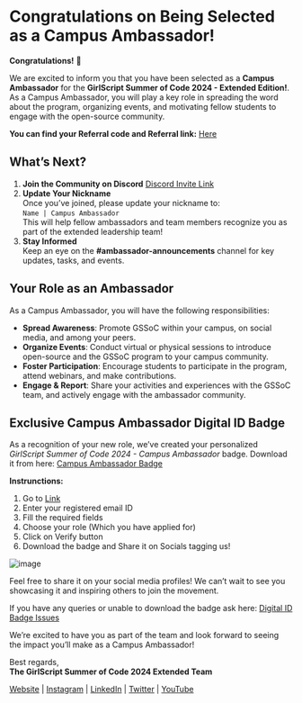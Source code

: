 # Congratulations on Being Selected as a Campus Ambassador!

**Congratulations!** 🎉

We are excited to inform you that you have been selected as a **Campus Ambassador** for the **GirlScript Summer of Code 2024 - Extended Edition!**.
As a Campus Ambassador, you will play a key role in spreading the word about the program, organizing events, and motivating fellow students to engage with the open-source community.

**You can find your Referral code and Referral link:** [Here](https://docs.google.com/spreadsheets/d/144ZENrmHnq7M1zWNANg_TkRQVaEEuJecG7eoZqfgm88/edit?usp=sharing)

## What’s Next?

1. **Join the Community on Discord**
   [Discord Invite Link](https://discord.gg/d4WNtsRH7d)
2. **Update Your Nickname**  
   Once you’ve joined, please update your nickname to:  
   `Name | Campus Ambassador`  
   This will help fellow ambassadors and team members recognize you as part of the extended leadership team!
3. **Stay Informed**  
   Keep an eye on the **#ambassador-announcements** channel for key updates, tasks, and events. 

## Your Role as an Ambassador

As a Campus Ambassador, you will have the following responsibilities:
- **Spread Awareness**: Promote GSSoC within your campus, on social media, and among your peers.
- **Organize Events**: Conduct virtual or physical sessions to introduce open-source and the GSSoC program to your campus community.
- **Foster Participation**: Encourage students to participate in the program, attend webinars, and make contributions.
- **Engage & Report**: Share your activities and experiences with the GSSoC team, and actively engage with the ambassador community.

## Exclusive Campus Ambassador Digital ID Badge

As a recognition of your new role, we’ve created your personalized *GirlScript Summer of Code 2024 - Campus Ambassador* badge. 
Download it from here: [Campus Ambassador Badge](https://gssoc.girlscript.tech/badgeId)

**Instrunctions:**
1. Go to [Link](https://gssoc.girlscript.tech/badgeId)
2. Enter your registered email ID
3. Fill the required fields
4. Choose your role (Which you have applied for)
5. Click on Verify button
6. Download the badge and Share it on Socials tagging us!

![image](https://github.com/user-attachments/assets/931e55ee-c532-4747-81a3-13161a059023)

Feel free to share it on your social media profiles! We can’t wait to see you showcasing it and inspiring others to join the movement. 

If you have any queries or unable to download the badge ask here: [Digital ID Badge Issues](https://github.com/orgs/GSSoC24/discussions/720)

We’re excited to have you as part of the team and look forward to seeing the impact you’ll make as a Campus Ambassador!

Best regards,  
**The GirlScript Summer of Code 2024 Extended Team**

[Website](https://gssoc.girlscript.tech/) | [Instagram](https://www.instagram.com/girlscriptsummerofcode/) | [LinkedIn](https://www.linkedin.com/company/girlscriptsoc/) | [Twitter](https://x.com/girlscriptsoc) | [YouTube](https://www.youtube.com/@girlscriptfoundation45)
